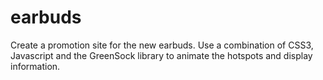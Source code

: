 # earbuds
Create a promotion site for the new earbuds. Use a combination of CSS3, Javascript and the GreenSock library to animate the hotspots and display information.
